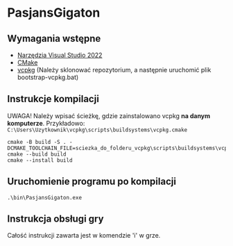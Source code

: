 # PasjansGigaton
 
## Wymagania wstępne
- [Narzędzia Visual Studio 2022](https://download.visualstudio.microsoft.com/download/pr/d99c7868-44a2-4254-9861-78e21c19bd34/d108dd0ed60e91cb38e1c0abe42f23f39c0b15adecdcef6961e9034a6d49dc3e/vs_BuildTools.exe)
- [CMake](https://github.com/Kitware/CMake/releases/download/v4.0.2/cmake-4.0.2-windows-x86_64.msi)
- [vcpkg](https://github.com/microsoft/vcpkg) (Należy sklonować repozytorium, a następnie uruchomić plik bootstrap-vcpkg.bat)

## Instrukcje kompilacji
UWAGA! Należy wpisać ścieżkę, gdzie zainstalowano vcpkg **na danym komputerze**.
Przykładowo: `C:\Users\Uzytkownik\vcpkg\scripts\buildsystems\vcpkg.cmake`
```
cmake -B build -S . -DCMAKE_TOOLCHAIN_FILE=sciezka_do_folderu_vcpkg\scripts\buildsystems\vcpkg.cmake
cmake --build build
cmake --install build
```

## Uruchomienie programu po kompilacji
```
.\bin\PasjansGigaton.exe
```

## Instrukcja obsługi gry
Całość instrukcji zawarta jest w komendzie 'i' w grze.